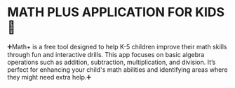 # MATH PLUS APPLICATION FOR KIDS📐

➕Math+ is a free tool designed to help K-5 children improve their math skills through fun and interactive drills. This app focuses on basic algebra operations such as addition, subtraction, multiplication, and division. It’s perfect for enhancing your child's math abilities and identifying areas where they might need extra help.➕
